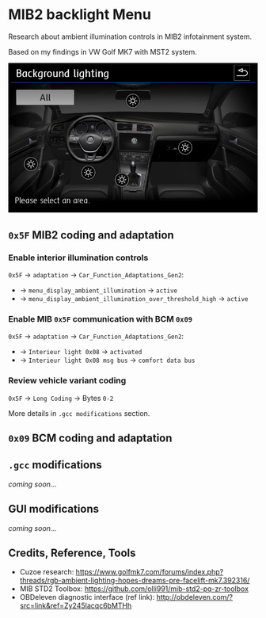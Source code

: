 # MIB2 backlight Menu
Research about ambient illumination controls in MIB2 infotainment system.

Based on my findings in VW Golf MK7 with MST2 system.

![VW Golf MK7 facelift Backlight menu with 5 zones](https://github.com/mrfixpl/mib2-backlight-menu/blob/main/pictures/VW-Golf-MK7-facelift_5-zones.png)

## `0x5F` MIB2 coding and adaptation
### Enable interior illumination controls
`0x5F` → `adaptation` → `Car_Function_Adaptations_Gen2`:
* → `menu_display_ambient_illumination` → `active`
* → `menu_display_ambient_illumination_over_threshold_high` → `active`

### Enable MIB `0x5F` communication with BCM `0x09`
`0x5F` → `adaptation` → `Car_Function_Adaptations_Gen2`:
* → `Interieur light 0x08` → `activated`
* → `Interieur light 0x08 msg bus` → `comfort data bus`

### Review vehicle variant coding
`0x5F` → `Long Coding` → Bytes `0-2`

More details in `.gcc modifications` section.

## `0x09` BCM coding and adaptation

## `.gcc` modifications
*coming soon...*

## GUI modifications
*coming soon...*

## Credits, Reference, Tools
* Cuzoe research: https://www.golfmk7.com/forums/index.php?threads/rgb-ambient-lighting-hopes-dreams-pre-facelift-mk7.392316/
* MIB STD2 Toolbox: https://github.com/olli991/mib-std2-pq-zr-toolbox
* OBDeleven diagnostic interface (ref link): http://obdeleven.com/?src=link&ref=Zy245Iacqc6bMTHh
